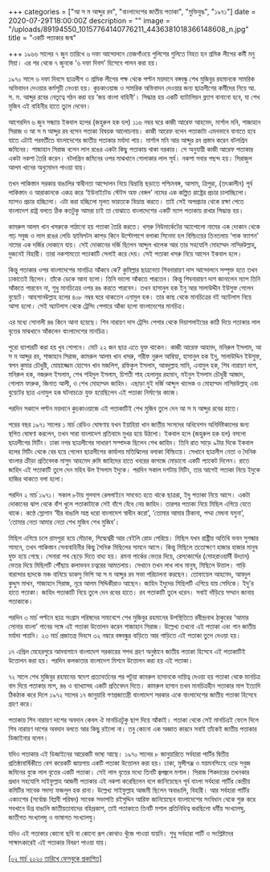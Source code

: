 +++
categories = ["আ স ম আব্দুর রব", "বাংলাদেশের জাতীয় পতাকা", "মুক্তিযুদ্ধ", "১৯৭১"]
date = 2020-07-29T18:00:00Z
description = ""
image = "/uploads/89194550_10157764140776211_4436381018366148608_n.jpg"
title = "একটি পতাকার জন্ম"

+++
১৯৬৬ সালের ৭ জুন তারিখে ৬ দফা আন্দোলনে তেজগাঁওয়ে পুলিশের গুলিতে নিহত হন শ্রমিক লীগের কর্মী মনু মিয়া। এর পর থেকে ৭ জুনকে ‘৬ দফা দিবস’ হিসেবে পালন করা হয়।  
  
১৯৭০ সালে ৬ দফা দিবসে ছাত্রলীগ ও শ্রমিক লীগের পক্ষ থেকে পল্টন ময়দানে বঙ্গবন্ধু শেখ মুজিবুর রহমানকে সামরিক অভিবাদন দেওয়ার কর্মসূচী নেওয়া হয়। কুচকাওয়াজ ও সামরিক অভিবাদন দেওয়ার জন্য ছাত্রলীগের কর্মীদের নিয়ে আ. স. ম. আব্দুর রবের নেতৃত্বে গঠন করা হয় ‘জয় বাংলা বাহিনী’। সিদ্ধান্ত হয় একটি ব্যাটালিয়ন ফ্ল্যাগ বানানো হবে, যা শেখ মুজিব এই বাহিনীর হাতে তুলে দেবেন।  
  
আগেরদিন ৬ জুন সন্ধ্যায় ইকবাল হলের (জহুরুল হক হল) ১১৬ নম্বর ঘরে কাজী আরেফ আহমেদ, মার্শাল মনি, শাজাহান সিরাজ ও আ স ম আব্দুর রব বসেন পতাকা বিষয়ক আলোচনায়। কাজী আরেফ বলেন পতাকাটা এমনভাবে বানাতে হবে যাতে এটাই পরবর্তীতে বাংলাদেশের জাতীয় পতাকার মর্যাদা পায়। মার্শাল মনি আর আব্দুর রব প্রস্তাব করেন বটলগ্রিন জমিনের। শাজাহান সিরাজ বলেন লাল রঙের একটা কিছু পতাকায় থাকা দরকার। সে অনুযায়ী কাজী আরেফ পতাকার একটা নকশা তৈরি করেন। বটলগ্রিন জমিনের ওপর মাঝখানে গোলাকার লাল সূর্য। নকশা সবার পছন্দ হয়। সিরাজুল আলম খানের অনুমোদন পাওয়া যায়।  
  
তখন পাকিস্তান সরকার বাঙালির স্বাধীনতা আন্দোলন নিয়ে বিভ্রান্তি ছড়াতে পশ্চিমবঙ্গ, আসাম, ত্রিপুরা, (তৎকালীন) পূর্ব পাকিস্তান ও আরাকানকে একত্র করে ‘ইউনাইটেড স্টেটস অফ বেঙ্গল’ নামের এক কল্পিত রাষ্ট্রের প্রচার চালাচ্ছিলো। ম্যাপও প্রচার হচ্ছিলো। এটা করা হচ্ছিলো মূলত ভারতকে বিভ্রান্ত করতে। তাই সেই অপপ্রচার থেকে রক্ষা পেতে বাংলাদেশ রাষ্ট্র বলতে ঠিক কতটুকু আমরা চাই তা বোঝাতে বাংলাদেশের একটি ম্যাপ পতাকায় রাখার সিদ্ধান্ত হয়।  
  
কামরুল আলম খান খসরুকে পাঠানো হয় পতাকা তৈরি করতে। খসরু নিউমার্কেটের অ্যাপোলো নামের এক দোকান থেকে গাঢ় সবুজ ও লাল রঙের লেডি হ্যামিলটন কাপড় কিনে উল্টোপাশে বলাকা সিনেমা হল বিল্ডিংয়ের তিনতলায় ‘পাক ফ্যাশন’ নামের এক দর্জির দোকানে যায়। সেই দোকানের দর্জি ছিলেন আব্দুল খালেক আর তার সহযোগি মোহাম্মদ নাসিরউল্লাহ্, দুজনেই বিহারী। তারা নকশামতো পতাকাটি সেলাই করে দেয়। সেই পতাকা খসরু নিয়ে আসেন ইকবাল হলে।  
  
কিন্তু পতাকার ওপর বাংলাদেশের মানচিত্র আঁকবে কে? কুমিল্লার ছাত্রনেতা শিবনারায়ণ দাস আন্দোলনে সম্পৃক্ত হতে তখন ঢাকাতেই ছিলেন। তাঁকে ডেকে আনা হলো। তিনি ভালো আঁকতে পারতেন। কিন্তু শিবনারায়ণ দাশ জানালেন ম্যাপ তিনি আঁকতে পারবেন না, শুধু মানচিত্রের ওপর রঙ করতে পারবেন। তখন হাসানুল হক ইনু আর সালাউদ্দীন ইউসুফ গেলেন বুয়েটে। আহসানউল্লাহ হলের ৪০৮ নম্বর ঘরে থাকতেন এনামুল হক। তার কাছ থেকে মানচিত্রের বই অ্যাটলাস নিয়ে আসা হলো। সেই অ্যাটলাস থেকে ট্রেসিং পেপারে আঁকা হলো বাংলাদেশের মানচিত্র।  
  
এর মধ্যে সোনালী রঙ কিনে আনা হয়েছে। শিব নারায়ণ দাস ট্রেসিং পেপার থেকে দিয়াশলাইয়ের কাঠি দিয়ে পতাকার লাল বৃত্তের মাঝখানে আঁকলেন বাংলাদেশের মানচিত্র।  
  
পুরো ব্যাপারটি করা হয় খুব গোপনে। মোট ২২ জন ছাত্র এতে যুক্ত থাকেন। কাজী আরেফ আহমদ, মনিরুল ইসলাম, আ স ম আব্দুর রব, শাজাহান সিরাজ, কামরুল আলম খান খসরু, শরীফ নুরুল আম্বিয়া, হাসানুল হক ইনু, সালাউদ্দিন ইউসুফ, স্বপন কুমার চৌধুরী, মোয়াজ্জেম হোসেন খান মজলিশ, রফিকুল ইসলাম, আবদুল্লাহ সানি, এনামুল হক, শিব নারায়ণ দাশ, মনিরুল হক, নজরুল ইসলাম, শেখ শহিদুল ইসলাম, চিশতী শাহ হেলালুর রহমান, মইনুল ইসলাম চৌধুরী আজাদ, গোলাম ফারুক, জিনাত আলী, ও শেখ মোহাম্মদ জাহিদ। এছাড়া দুই দর্জি আব্দুল খালেক ও মোহাম্মদ নাসিরউল্লাহ্ এবং বুয়েটের ছাত্র এনামুল হক ঘটনাচক্রে যুক্ত হয়েছিলেন এই পতাকা নির্মাণের কাজে।  
  
পরদিন সকালে পল্টন ময়দানে কুচকাওয়াজে এই পতাকাটিই শেখ মুজিব তুলে দেন আ স ম আব্দুর রবের হাতে।  
  
পরের বছর ১৯৭১ সালের ১ মার্চ রেডিও ঘোষণায় যখন ইয়াহিয়া খান জাতীয় সংসদের অধিবেশন অনির্দিষ্টকালের জন্য স্থগিত ঘোষণা করলেন, তখন সারা বাংলাদেশ প্রতিবাদে মুখর হয়ে উঠলো। ইকবাল হলে (জহুরুল হক হল) বসলো ছাত্রলীগের মিটিং। ঢাকা নগর ছাত্রলীগের সাধারণ সম্পাদক ছিলেন শেখ জাহিদ। তিনি রাত সাড়ে ৯টার দিকে ইকবাল হলের মিটিং থেকে বের হয়ে গেলেন ছাত্রলীগের কার্যালয় মতিঝিলের বলাকা বিল্ডিংয়ে। সেখানে ছাত্রলীগ নেতা ও দৈনিক বাংলার ক্রীড়া প্রতিবেদক মাসুদ আহমেদ রুমি জাহিদের হাতে খবরের কাগজে মোড়ানো একটি প্যাকেট দিলেন। রাতে জাহিদ এই পতাকাটি তুলে দেন মহিব উল ইসলাম ইদুকে। পরদিন সকাল দশটায় মিটিং, তার আগেই পতাকা নিয়ে ইদুকে হাজির থাকতে বলা হলো।  
  
পরদিন ২ মার্চ ১৯৭১। সকাল ৮টায় গুলবাগ রেললাইনে সমবেত হতে থাকে ছাত্ররা, ইদু পতাকা নিয়ে আসে। একটা দোকানের ঝাপ থেকে বাঁশ খুলে পতাকাটাকে সেই বাঁশে বেঁধে নেয় জাহিদ। তারপর পতাকা নিয়ে মিছিল এগিয়ে যেতে থাকে। কণ্ঠে স্লোগান ‘বীর বাঙালি অস্ত্র ধরো বাংলাদেশ স্বাধীন করো’, ‘তোমার আমার ঠিকানা, পদ্মা মেঘনা যমুনা’, ‘তোমার নেতা আমার নেতা শেখ মুজিব শেখ মুজিব’।

মিছিল এগিয়ে চলে রামপুরা হয়ে মৌচাক, সিদ্ধেশ্বরী আর বেইলি রোড পেরিয়ে। মিছিল যখন রাষ্ট্রীয় অতিথি ভবন সুগন্ধার সামনে, তখন পাকিস্তান সেনাবাহিনীর কিছু সৈনিক মিছিলের সামনে আসে। কিন্তু মিছিলে ততোক্ষণে হাজার হাজার মানুষ যুক্ত হয়ে গেছে। সেনারা পথ ছেড়ে দিতে বাধ্য হয়। রমনা পার্কের ভেতর দিয়ে, রেসকোর্সের (সোহরাওয়ার্দী উদ্যান) ভেতর দিয়ে মিছিলটি পৌঁছায় কলাভবন চত্বরের আমতলায়। সেখানে তখন লাখ লাখ মানুষ, মিছিলে উত্তাল। গাড়ি বারান্দার ছাদকে মঞ্চ বানিয়ে ডাকসু ভিপি আ স ম আব্দুর রব সভা পরিচালনা করছেন। তোফায়েল আহমেদ, আবদুল কুদ্দুস মাখন, শাজাহান সিরাজ, নূরে আলম সিদ্দিকীরাও আছেন। জাহিদ ইদুদের মিছিলটি এগিয়ে যায় সেদিকে। ইদু’র হাতে পতাকা। জাহিদ পতাকাটি নিয়ে তুলে দেন রবের হাতে। রব পতাকাটি তুলে ধরেন। সবাই দাঁড়িয়ে সম্মান জানায় পতাকাকে।  
  
পরদিন ৩ মার্চ পল্টনে ছাত্র সংগ্রাম পরিষদের সমাবেশে শেখ মুজিবুর রহমানের উপস্থিতিতে রবীন্দ্রনাথ ঠাকুরের ‘আমার সোনার বাংলা’ গানের সঙ্গে এই পতাকা উত্তোলন করেন শাজাহান সিরাজ। উল্লেখ্য তখনো এই পতাকা এবং গান জাতীয় মর্যাদা পায়নি। ২৩ মার্চ প্রজাতন্ত্র দিবসে ৩২ নম্বরে বঙ্গবন্ধুর বাড়িতে আর গাড়িতে এই পতাকা তুলে দেওয়া হয়।  
  
১৭ এপ্রিল মেহেরপুরে আমবাগানে বাংলাদেশ সরকারের শপথ গ্রহণ অনুষ্ঠানে জাতীয় পতাকা হিসেবে এই পতাকাটিই উত্তোলন করা হয়। পরদিন কলকাতার বাংলাদেশ মিশনে উত্তোলন করা হয় এই পতাকা।  
  
৭২ সালে শেখ মুজিবুর রহমানের স্বদেশ প্রত্যাবর্তনের পর পটুয়া কামরুল হাসানকে দায়িত্ব দেওয়া হয় পতাকা থেকে মানচিত্র বাদ দিয়ে পতাকার মাপ, রঙ ও ব্যাখ্যাসহ একটি প্রতিবেদন দিতে। কামরুল হাসান তখন মানচিত্রহীন পতাকার মাপ ইত্যাদি ঠিকঠাক করে দিলে ১৯৭২ সালের ১৭ জানুয়ারি গণপ্রজাতন্ত্রী বাংলাদেশ সরকার একে বাংলাদেশের জাতীয় পতাকা হিসেবে গ্রহণ করে।  
  
পতাকায় শিব নারায়ণ দাশের অবদান কেবল ঐ মানচিত্রটুকু ছাপ দিয়ে আঁকাই। পতাকা থেকে সেই মানচিত্রই ফেলে দিলে শিব নারায়ণ দাশের অবদান বলতে আর কিছু রইলো না। তবু কোনো এক অজ্ঞাত কারনে সবাই তাঁকেই জাতীয় পতাকার ডিজাইনার বলেন।  
  
যদিও পতাকার এই ডিজাইনের আরেকটি ভাষ্য আছে। ১৯৭০ সালের ৮ জানুয়ারিতে সর্বহারা পার্টির দ্বিতীয় প্রতিষ্ঠাবার্ষিকীতে বেশ কয়েকটি জায়গায় একটি পতাকা উত্তোলন করা হয়। ঢাকা, মুন্সীগঞ্জ ও ময়মনসিংহে ওড়ে সবুজ জমিনের বুকে লাল বৃত্তের একটি পতাকা। সেই লাল বৃত্তের মধ্যে তিনটি জ্বলজ্বলে মশাল। সিরাজ শিকদারের তখনকার প্রধান সহযোগি সাইফুল্লাহ আজমী পতাকার এই নকশা করেছিলেন বলে জানিয়েছেন পূর্ব বাংলা সর্বহারা পার্টির কেন্দ্রীয় কমিটির সাবেক সদস্য ফজলুল হক রানা। উল্লেখ্য সাইফুল্লাহ আজমী ছিলেন অবাঙালি, বিহারী। আর সর্বহারা পার্টির একাংশের (সর্বোচ্চ বিপ্লবী পরিষদ) সাবেক সভাপতি রইসুদ্দিন আরিফ জানিয়েছেন বাংলাদেশের সংবিধান থেকে শুরু করে সবখানে উগ্র বাঙালি জাতীয়তাবাদের বহিপ্রকাশ, তাই পতাকাতে তিনটি মশাল প্রতিনিধিত্ব করছিলো ধর্মীয় সংখ্যালঘু, জাতীগত সংখ্যালঘু ও ভাষাগত সংখ্যালঘু।

যদিও এই পতাকার কোনো ছবি বা কোনো রূপ কোথাও খুঁজে পাওয়া যায়নি। শুধু সর্বহারা পার্টি ও সংশ্লিষ্টদের সাক্ষাৎকারেই এই পতাকার বিবরণ পাওয়া যায়।

[\[০২ মার্চ ২০২০ তারিখে ফেসবুকে প্রকাশিত\]](https://www.facebook.com/photo.php?fbid=10157764140771211&set=a.10157764140756211&type=3&theater)